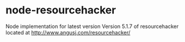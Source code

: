 # node-resourcehacker

Node implementation for latest version Version 5.1.7 of resourcehacker located at http://www.angusj.com/resourcehacker/

